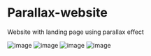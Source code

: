 # Parallax-website
Website with landing page using parallax effect

![image](https://github.com/user-attachments/assets/202c1653-f60d-4141-aa79-71f22fd0dd1a)
![image](https://github.com/user-attachments/assets/20eb15dc-f33d-49da-a42c-d00effda74ea)
![image](https://github.com/user-attachments/assets/92a4bae0-eb8e-4f52-90cd-9a11a6e545df)
![image](https://github.com/user-attachments/assets/fe2d57da-ebac-4d05-826b-dbf6fd2fc88a)

